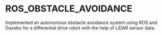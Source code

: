 # ROS_OBSTACLE_AVOIDANCE

Implemented an autonomous obstacle avoidance system using ROS and Gazebo for a differential drive robot with the help of LiDAR sensor data. 
